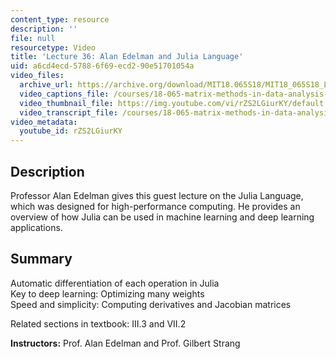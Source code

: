 ```yaml
---
content_type: resource
description: ''
file: null
resourcetype: Video
title: 'Lecture 36: Alan Edelman and Julia Language'
uid: a6cd4ecd-5788-6f69-ecd2-90e51701054a
video_files:
  archive_url: https://archive.org/download/MIT18.065S18/MIT18_065S18_Lecture36_300k.mp4
  video_captions_file: /courses/18-065-matrix-methods-in-data-analysis-signal-processing-and-machine-learning-spring-2018/7deb4ee1bfd852b788a1bafb6ec15cf2_rZS2LGiurKY.vtt
  video_thumbnail_file: https://img.youtube.com/vi/rZS2LGiurKY/default.jpg
  video_transcript_file: /courses/18-065-matrix-methods-in-data-analysis-signal-processing-and-machine-learning-spring-2018/17528c2faa0ec74a8c7a739136468674_rZS2LGiurKY.pdf
video_metadata:
  youtube_id: rZS2LGiurKY
---
```


Description
-----------

Professor Alan Edelman gives this guest lecture on the Julia Language, which was designed for high-performance computing. He provides an overview of how Julia can be used in machine learning and deep learning applications.

Summary
-------

Automatic differentiation of each operation in Julia  
Key to deep learning: Optimizing many weights  
Speed and simplicity: Computing derivatives and Jacobian matrices

Related sections in textbook: III.3 and VII.2

**Instructors:** Prof. Alan Edelman and Prof. Gilbert Strang